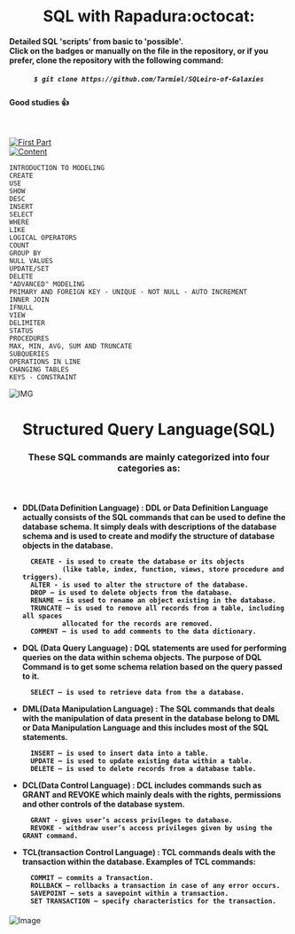 <h1 align="center">SQL with Rapadura:octocat: </h1>

#### Detailed SQL 'scripts' from basic to 'possible'.<br>Click on the badges or manually on the file in the repository, or if you prefer, clone the repository with the following command:

<h5 align="center">
  
```bash
$ git clone https://github.com/Tarmiel/SQLeiro-of-Galaxies
```
</h6>

#### Good studies :+1:

<br>

[![First Part](https://img.shields.io/badge/-MySQL-4479A1?style=for-the-badge&logo=MySQL&logoWidth=78&logoColor=white&color=4479A1&labelColor=003B57)](https://github.com/Tarmiel/SQLeiro-of-Galaxies/tree/master/scripts)
<br>
[![Content](https://img.shields.io/badge/-Content:-4479A1?style=for-the-badge&color=CC2927)](#)

    INTRODUCTION TO MODELING
    CREATE
    USE
    SHOW
    DESC
    INSERT
    SELECT
    WHERE
    LIKE
    LOGICAL OPERATORS
    COUNT
    GROUP BY
    NULL VALUES
    UPDATE/SET
    DELETE
    "ADVANCED" MODELING
    PRIMARY AND FOREIGN KEY - UNIQUE - NOT NULL - AUTO INCREMENT 
    INNER JOIN
    IFNULL
    VIEW
    DELIMITER
    STATUS
    PROCEDURES
    MAX, MIN, AVG, SUM AND TRUNCATE
    SUBQUERIES
    OPERATIONS IN LINE
    CHANGING TABLES
    KEYS - CONSTRAINT

![IMG](https://img.wallpapersafari.com/desktop/1600/900/2/36/bOoCKX.jpg)

<h1 align="center">Structured Query Language(SQL)</h1>
<h3 align="center">These SQL commands are mainly categorized into four categories as:</h3>
<br>

<h4>

- DDL(Data Definition Language) : DDL or Data Definition Language actually consists of the SQL commands that can be used to define the database schema. It simply deals with descriptions of the database schema and is used to create and modify the structure of database objects in the database.

        CREATE - is used to create the database or its objects 
                (like table, index, function, views, store procedure and triggers).
        ALTER - is used to alter the structure of the database.
        DROP – is used to delete objects from the database.
        RENAME – is used to rename an object existing in the database.
        TRUNCATE – is used to remove all records from a table, including all spaces         
                allocated for the records are removed.
        COMMENT – is used to add comments to the data dictionary.

- DQL (Data Query Language) : DQL statements are used for performing queries on the data within schema objects. The purpose of DQL Command is to get some schema relation based on the query passed to it.

        SELECT – is used to retrieve data from the a database.

- DML(Data Manipulation Language) : The SQL commands that deals with the manipulation of data present in the database belong to DML or Data Manipulation Language and this includes most of the SQL statements.
    
        INSERT – is used to insert data into a table.
        UPDATE – is used to update existing data within a table.
        DELETE – is used to delete records from a database table.

- DCL(Data Control Language) : DCL includes commands such as GRANT and REVOKE which mainly deals with the rights, permissions and other controls of the database system.
 
        GRANT - gives user’s access privileges to database.
        REVOKE - withdraw user’s access privileges given by using the GRANT command.

- TCL(transaction Control Language) : TCL commands deals with the transaction within the database.
Examples of TCL commands:

        COMMIT – commits a Transaction.
        ROLLBACK – rollbacks a transaction in case of any error occurs.
        SAVEPOINT – sets a savepoint within a transaction.
        SET TRANSACTION – specify characteristics for the transaction.
  
</h4>

![Image](https://wpdeveloper.com.br/wp-content/uploads/2018/08/comandos-sql-uteis-wordpress.jpg)
